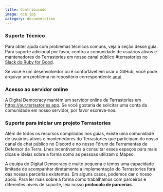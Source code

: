 ```yaml
---
title: Contribuindo
image: oca.jpg
category: documentation
---
```


### Suporte Técnico

Para obter ajuda com problemas técnicos comuns, veja a seção desse guia. Para suporte adicional por favor, confira a comunidade de usuários ativos e mantenedores do Terrastories em nosso canal público #terrastories no [Slack do Ruby for Good](https://rubyforgood.slack.com/join/shared_invite/zt-1kfeimohe-KL~~~6Lkof7G94_7Ojd_Hw#/shared-invite/email).

Se você é um desenvolvedor ou é confortável em usar o GitHub, você pode arquivar um problema no repositório correspondente [aqui](https://github.com/terrastories/terrastories).

### Acesso ao servidor online

A Digital Democracy mantém um servidor online de Terrastories em https://our.terrastories.app. Se você gostaria de solicitar uma conta da comunidade em nosso servidor, por favor escreva-nos.

### Suporte para iniciar um projeto Terrastories

Além de todos os recursos compilados nos guias, existe uma comunidade de usuários ativos e mantenedores do Terrastories que participam do nosso canal de chat público no Discord e no nosso Fórum de Ferramentas de Defensor da Terra. Lhes incentivamos a consultar esses espaços para mais dicas e ideias sobre a forma como as pessoas utilizam o Mapeo.

<app-button :color="true" link="https://forum.earthdefenderstoolkit.com/" text="EDT Forum"></app-button>

<app-button font="white" color="#7289DA" link="https://discord.gg/KWRFDh3v73" text="Discord"></app-button>

A equipa do Digital Democracy é muito pequena e temos uma capacidade limitada de acompanhar diretamente a implementação do Terrastories fora das nossas parcerias existentes. Em alguns casos, podemos dar o nosso apoio. Para ler mais sobre a forma como trabalhamos com parceiros e diferentes níveis de suporte, leia nosso **protocolo de parcerias**.

<app-button color="rgb(26, 162, 212)" link="https://drive.google.com/file/d/1c9C1-6v1EHKnfrYDsBn3VNu5qS_pUNMC/view" text="Partner protocol"></app-button>
